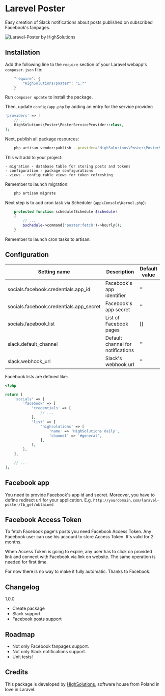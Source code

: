 Larevel Poster
================

Easy creation of Slack notifications about posts published on subscribed Facebook's fanpages.

![Laravel-Poster by HighSolutions](https://raw.githubusercontent.com/highsolutions/laravel-poster/master/intro.jpg)

Installation
------------

Add the following line to the `require` section of your Laravel webapp's `composer.json` file:

```javascript
    "require": {
        "HighSolutions/poster": "1.*"
    }
```

Run `composer update` to install the package.

Then, update `config/app.php` by adding an entry for the service provider:

```php
'providers' => [
    // ...
    HighSolutions\Poster\PosterServiceProvider::class,
];
```

Next, publish all package resources:

```bash
    php artisan vendor:publish --provider="HighSolutions\Poster\PosterServiceProvider"
```

This will add to your project:

    - migration - database table for storing posts and tokens
    - configuration - package configurations
    - views - configurable views for token refreshing

Remember to launch migration: 

```bash
    php artisan migrate
```

Next step is to add cron task via Scheduler (`app\Console\Kernel.php`):

```php
	protected function schedule(Schedule $schedule)
    {
    	// ...
        $schedule->command('poster:fetch')->hourly();
    }
```

Remember to launch cron tasks to artisan.

Configuration
-------------

| Setting name                            | Description                       | Default value |
|-----------------------------------------|-----------------------------------|---------------|
| socials.facebook.credentials.app_id     | Facebook's app identifier         | ''            |
| socials.facebook.credentials.app_secret | Facebook's app secret             | ''            |
| socials.facebook.list                   | List of Facebook pages            | []            |
| slack.default_channel                   | Default channel for notifications | ''            |
| slack.webhook_url                       | Slack's webhook url               | ''            |

Facebook lists are defined like:

```php
<?php

return [
    'socials' => [
        'facebook' => [
            'credentials' => [
                // ...
            ],
            'list' => [
                'highsolutions' => [
                    'name' => 'HighSolutions daily',
                    'channel' => '#general',
                ],
            ],
        ],
    ],

    // ...
];
```

Facebook app
-------------

You need to provide Facebook's app id and secret. Moreover, you have to define redirect url for your application.
E.g. `http://yourdomain.com/laravel-poster/fb_get/obtained`

Facebook Access Token
-------------

To fetch Facebook page's posts you need Facebook Access Token. Any Facebook user can use his account to store Access Token. It's valid for 2 months.

When Access Token is going to expire, any user has to click on provided link and connect with Facebook via link on website. The same operation is needed for first time.

For now there is no way to make it fully automatic. Thanks to Facebook.

Changelog
---------

1.0.0
- Create package
- Slack support
- Facebook posts support

Roadmap
-------

* Not only Facebook fanpages support.
* Not only Slack notifications support.
* Unit tests!

Credits
-------

This package is developed by [HighSolutions](http://highsolutions.pl), software house from Poland in love in Laravel.